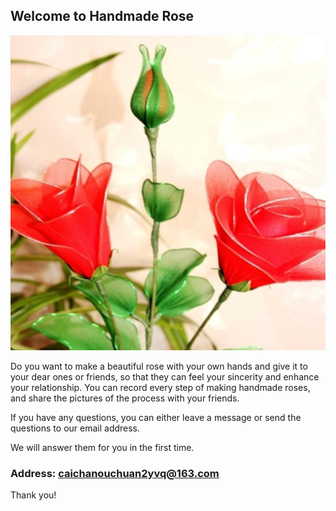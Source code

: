 ## Welcome to Handmade Rose

![Image](icon-1024.png)

Do you want to make a beautiful rose with your own hands and give it to your dear ones or friends, so that they can feel your sincerity and enhance your relationship.
You can record every step of making handmade roses, and share the pictures of the process with your friends.

If you have any questions, you can either leave a message or send the questions to our email address.

We will answer them for you in the first time.

### Address: caichanouchuan2yvq@163.com 

Thank you!
